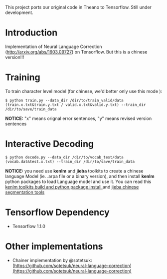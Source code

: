 This project ports our original code in Theano to Tensorflow. Still under development.

# Introduction

Implementation of Neural Language Correction (http://arxiv.org/abs/1603.09727) on Tensorflow.
But this is a chinese version!!!

# Training

To train character level model (for chinese, we'd better only use this mode <chinese character>):

    $ python train.py --data_dir /dir/to/train_valid/data (train.x.txt&train.y.txt / valid.x.txt&valid.y.txt) --train_dir /dir/to/save/train_data

**NOTICE:** "x" means orignal error sentences, "y" means revised version sentences

# Interactive Decoding

    $ python decode.py --data_dir /dir/to/vocab_test/data (vocab.dat&test.x.txt) --train_dir /dir/to/save/train_data

**NOTICE:** you need use **kenlm** and **jieba<segment tools>** toolkits to create a chinese language Model (ie. .arpa file or a binary version), and then install **kenlm** python packages to load Language model and use it. You can read this [kenlm toolkits build and python package install ](https://github.com/kpu/kenlm) and [jieba chinese segmentation tools](https://github.com/whtsky/jieba/)

# Tensorflow Dependency

- Tensorflow 1.1.0

# Other implementations

- Chainer implementation by @sotetsuk: [https://github.com/sotetsuk/neural-language-correction](https://github.com/sotetsuk/neural-language-correction)
